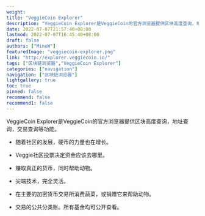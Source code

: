 ```yaml
---
weight: 
title: "VeggieCoin Explorer"
description: "VeggieCoin Explorer是VeggieCoin的官方浏览器提供区块高度查询，地址查询，交易查询等功能"
date: 2022-07-07T21:57:40+08:00
lastmod: 2022-07-07T16:45:40+08:00
draft: false
authors: ["MineW"]
featuredImage: "veggiecoin-explorer.png"
link: "http://explorer.veggiecoin.io/"
tags: ["区块链浏览器","VeggieCoin Explorer"]
categories: ["navigation"]
navigation: ["区块链浏览器"]
lightgallery: true
toc: true
pinned: false
recommend: false
recommend1: false
---
```


VeggieCoin Explorer是VeggieCoin的官方浏览器提供区块高度查询，地址查询，交易查询等功能。

- 随着社区的发展，硬币的力量也在增长。

- Veggie社区投票决定资金应该去哪里。

- 赚取真正的货币，同时帮助动物。

- 尖端技术，完全灵活。

- 在主要的加密货币交易所消费蔬菜，或捐赠它来帮助动物。

- 交易的公共分类账。所有基金均可公开查看。